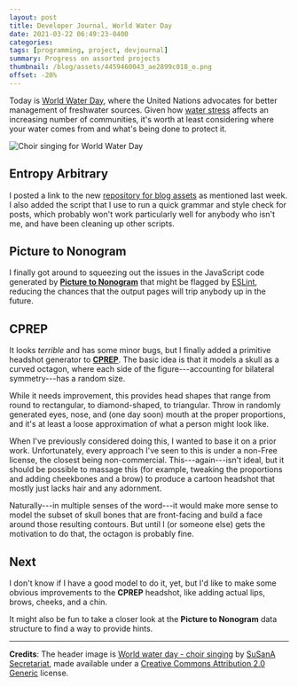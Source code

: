 ```yaml
---
layout: post
title: Developer Journal, World Water Day
date: 2021-03-22 06:49:23-0400
categories:
tags: [programming, project, devjournal]
summary: Progress on assorted projects
thumbnail: /blog/assets/4459460043_ae2899c018_o.png
offset: -20%
---
```


Today is [World Water Day](https://en.wikipedia.org/wiki/World_Water_Day), where the United Nations advocates for better management of freshwater sources.  Given how [water stress](https://en.wikipedia.org/wiki/Water_scarcity) affects an increasing number of communities, it's worth at least considering where your water comes from and what's being done to protect it.

![Choir singing for World Water Day](/blog/assets/4459460043_ae2899c018_o.png "Choir singing for World Water Day")

## Entropy Arbitrary

I posted a link to the new [repository for blog assets](https://gitlab.com/jcolag/entropy-arbitrage-assets) as mentioned last week.  I also added the script that I use to run a quick grammar and style check for posts, which probably won't work particularly well for anybody who isn't me, and have been cleaning up other scripts.

## Picture to Nonogram

I finally got around to squeezing out the issues in the JavaScript code generated by [**Picture to Nonogram**](https://github.com/jcolag/picture-nonogram) that might be flagged by [ESLint](https://eslint.org/), reducing the chances that the output pages will trip anybody up in the future.

## CPREP

It looks *terrible* and has some minor bugs, but I finally added a primitive headshot generator to [**CPREP**](https://github.com/jcolag/background-generator).  The basic idea is that it models a skull as a curved octagon, where each side of the figure---accounting for bilateral symmetry---has a random size.

While it needs improvement, this provides head shapes that range from round to rectangular, to diamond-shaped, to triangular.  Throw in randomly generated eyes, nose, and (one day soon) mouth at the proper proportions, and it's at least a loose approximation of what a person might look like.

When I've previously considered doing this, I wanted to base it on a prior work.  Unfortunately, every approach I've seen to this is under a non-Free license, the closest being non-commercial.  This---again---isn't ideal, but it should be possible to massage this (for example, tweaking the proportions and adding cheekbones and a brow) to produce a cartoon headshot that mostly just lacks hair and any adornment.

Naturally---in multiple senses of the word---it would make more sense to model the subset of skull bones that are front-facing and build a face around those resulting contours.  But until I (or someone else) gets the motivation to do that, the octagon is probably fine.

## Next

I don't know if I have a good model to do it, yet, but I'd like to make some obvious improvements to the **CPREP** headshot, like adding actual lips, brows, cheeks, and a chin.

It might also be fun to take a closer look at the **Picture to Nonogram** data structure to find a way to provide hints.

* * *

**Credits**:  The header image is [World water day - choir singing](https://www.flickr.com/photos/gtzecosan/4459460043/) by [SuSanA Secretariat](https://www.flickr.com/photos/gtzecosan/), made available under a [Creative Commons Attribution 2.0 Generic](https://creativecommons.org/licenses/by/2.0/) license.
